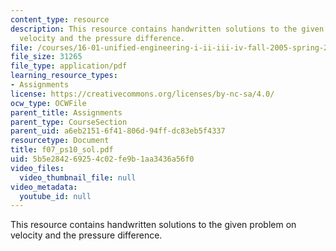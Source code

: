 ```yaml
---
content_type: resource
description: This resource contains handwritten solutions to the given problem on
  velocity and the pressure difference.
file: /courses/16-01-unified-engineering-i-ii-iii-iv-fall-2005-spring-2006/5b5e284269254c02fe9b1aa3436a56f0_f07_ps10_sol.pdf
file_size: 31265
file_type: application/pdf
learning_resource_types:
- Assignments
license: https://creativecommons.org/licenses/by-nc-sa/4.0/
ocw_type: OCWFile
parent_title: Assignments
parent_type: CourseSection
parent_uid: a6eb2151-6f41-806d-94ff-dc83eb5f4337
resourcetype: Document
title: f07_ps10_sol.pdf
uid: 5b5e2842-6925-4c02-fe9b-1aa3436a56f0
video_files:
  video_thumbnail_file: null
video_metadata:
  youtube_id: null
---
```

This resource contains handwritten solutions to the given problem on velocity and the pressure difference.
